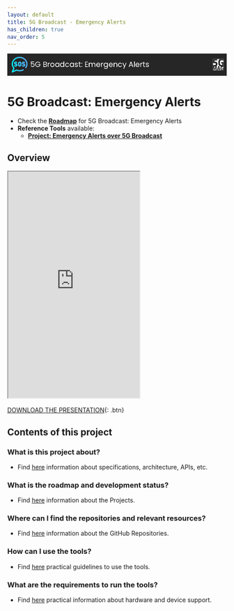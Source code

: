 ```yaml
---
layout: default
title: 5G Broadcast - Emergency Alerts
has_children: true
nav_order: 5
---
```


<img src="../../assets/images/Banner_5GBCEA.png" /> 

# 5G Broadcast: Emergency Alerts

* Check the [**Roadmap**](https://github.com/orgs/5G-MAG/projects/48/views/12) for 5G Broadcast: Emergency Alerts
* **Reference Tools** available:
    * [**Project: Emergency Alerts over 5G Broadcast**](https://5g-mag.github.io/Getting-Started/pages/emergency-alerts/)

## Overview
<iframe width="60%" height="520" src="https://drive.google.com/file/d/1XzvNDadtrwxrCoLIpuQQntv6JzOVMn2_/preview"></iframe>

[DOWNLOAD THE PRESENTATION](https://drive.google.com/file/d/1XzvNDadtrwxrCoLIpuQQntv6JzOVMn2_/preview){: .btn} 

## Contents of this project

### What is this project about?
* Find [here](./under-development.html) information about specifications, architecture, APIs, etc.

### What is the roadmap and development status?
* Find [here](./projects.html) information about the Projects.
 
### Where can I find the repositories and relevant resources?
* Find [here](./repositories.html) information about the GitHub Repositories.

### How can I use the tools?
* Find [here](./tutorials.html) practical guidelines to use the tools.

### What are the requirements to run the tools?
* Find [here](./requirements.html) practical information about hardware and device support. 
